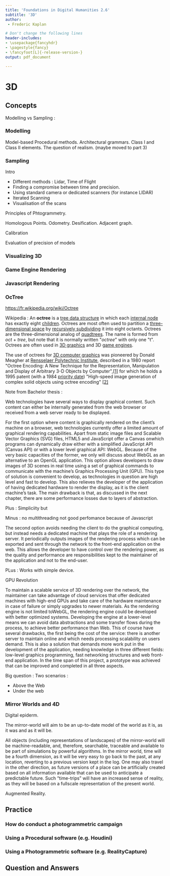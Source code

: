 ```yaml
---
title: 'Foundations in Digital Humanities 2.6'
subtitle: '3D'
author:
 - Frederic Kaplan

# Don't change the following lines
header-includes:
- \usepackage{fancyhdr}
- \pagestyle{fancy}
- \fancyfoot[L]{-release-version-}
output: pdf_document

---
```


# 3D

## Concepts

Modelling vs Sampling : 

### Modelling

Model-based Procedural methods. Architectural grammars. Class I and Class II elements. The question of realism. (maybe moved to part 3)

### Sampling

Intro

- Different methods : Lidar, Time of Flight
- Finding a compromise between time and precision. 
- Using standard camera or dedicated scanners (for instance LIDAR)
- Iterated Scanning
- Visualisation of the scans



Principles of Phtogrammetry. 

Homologous Points. Odometry. Desification. Adjacent graph. 

Calibration

Evaluation of precision of models



### Visualizing 3D

### Game Engine Rendering



### Javascript Rendering

### OcTree

https://fr.wikipedia.org/wiki/Octree

Wikipedia : An **octree** is a [tree data structure](https://en.wikipedia.org/wiki/Tree_data_structure) in which each [internal node](https://en.wikipedia.org/wiki/Internal_node) has exactly eight [children](https://en.wikipedia.org/wiki/Child_node). Octrees are most often used to partition a [three-dimensional space](https://en.wikipedia.org/wiki/Three-dimensional_space) by [recursively subdividing](https://en.wikipedia.org/wiki/Recursive_subdivision) it into eight octants. Octrees are the three-dimensional analog of [quadtrees](https://en.wikipedia.org/wiki/Quadtree). The name is formed from *oct* + *tree*, but note that it is normally written "*octree*" with only one "t". Octrees are often used in [3D graphics](https://en.wikipedia.org/wiki/3D_graphics) and 3D [game engines](https://en.wikipedia.org/wiki/Game_engine).

The use of octrees for [3D computer graphics](https://en.wikipedia.org/wiki/3D_computer_graphics) was pioneered by Donald Meagher at [Rensselaer Polytechnic Institute](https://en.wikipedia.org/wiki/Rensselaer_Polytechnic_Institute), described in a 1980 report "Octree Encoding: A New Technique for the Representation, Manipulation and Display of Arbitrary 3-D Objects by Computer",[[1\]](https://en.wikipedia.org/wiki/Octree#cite_note-1) for which he holds a 1995 patent (with a 1984 [priority date](https://en.wikipedia.org/wiki/Priority_right)) "High-speed image generation of complex solid objects using octree encoding" [[2\]](https://en.wikipedia.org/wiki/Octree#cite_note-2)



Note from Bachelor thesis : 

Web technologies have several ways to display graphical content. Such content can either be internally generated from the web browser or received from a web server ready to be displayed.

For the first option where content is graphically rendered on the client’s machine on a browser, web technologies currently offer a limited amount of graphical rendering capabilities. Apart from static image files and Scalable Vector Graphics (SVG) files, HTML5 and JavaScript offer a Canvas onwhich programs can dynamically draw either with a simplified JavaScript API (Canvas API) or with a lower level graphical API: WebGL. Because of the very basic capacities of the former, we only will discuss about WebGL as an alternative to an OpenGL application. This option allows developers to draw images of 3D scenes in real time using a set of graphical commands to communicate with the machine’s Graphics Processing Unit (GPU). This type of solution is convenient to develop, as technologies in question are high level and fast to develop. This also relieves the developer of the application of having dedicated hardware to render the display, as it is the client machine’s task. The main drawback is that, as discussed in the next chapter, there are some performance losses due to layers of abstraction.

Plus : Simpliciity but 

Minus : no multithreading  not good perfomance because of Javascript 

The second option avoids needing the client to do the graphical computing, but instead needs a dedicated machine that plays the role of a rendering server. It periodically outputs images of the rendering process which can be exported and sent through the network to the front-end application on the web. This allows the developer to have control over the rendering power, as the quality and performance are responsibilities kept to the maintainer of the application and not to the end-user.

PLus : Works with simple device. 

GPU Revolution 

To maintain a scalable service of 3D rendering over the network, the maintainer can take advantage of cloud services that offer dedicated machines with high-end GPUs and take care of the hardware maintenance in case of failure or simply upgrades to newer materials. As the rendering engine is not limited toWebGL, the rendering engine could be developed with better optimized systems. Developing the engine at a lower-level means we can avoid data abstractions and some transfer flows during the process, to achieve better performance than Web. This of course have several drawbacks, the first being the cost of the service: there is another server to maintain online and which needs processing scalability on users demand. This is also a solution that demands more work put in the development of the application, needing knowledge in three different fields: low-level graphics programming, fast networking structures and web front-end application. In the time span of this project, a prototype was achieved that can be improved and completed in all three aspects.

Big question : Two scenarios : 

- Above the Web
- Under the web

### Mirror Worlds and 4D

Digital epiderm. 

The mirror-world will aim to be an up-to-date model of the world as it is, as it was and as it will be.

All objects (including representations of landscapes) of the mirror-world will be machine-readable, and, therefore, searchable, traceable and available to be part of simulations by powerful algorithms. In the mirror world, time will be a fourth dimension, as it will be very easy to go back to the past, at any location, reverting to a previous version kept in the log. One may also travel in the other direction, as future versions of a place can be artificially created based on all information available that can be used to anticipate a predictable future. Such “time-trips” will have an increased sense of reality, as they will be based on a fullscale representation of the present world.

Augmented Reality. 

## Practice

### How do conduct a photogrammetric campaign

### Using a Procedural software (e.g. Houdini)

### Using a Photogrammetric software (e.g. RealityCapture)

## Question and Answers 



